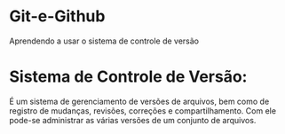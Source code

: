 # Git-e-Github

Aprendendo a usar o sistema de controle de versão

# Sistema de Controle de Versão:
É um sistema de gerenciamento de versões de arquivos, bem como de registro de mudanças, revisões, correções e compartilhamento. Com ele pode-se administrar as várias versões de um conjunto de arquivos.
